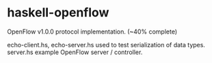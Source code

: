 haskell-openflow
================

OpenFlow v1.0.0 protocol implementation. (~40% complete)

echo-client.hs, echo-server.hs used to test serialization of data types.
server.hs example OpenFlow server / controller.
